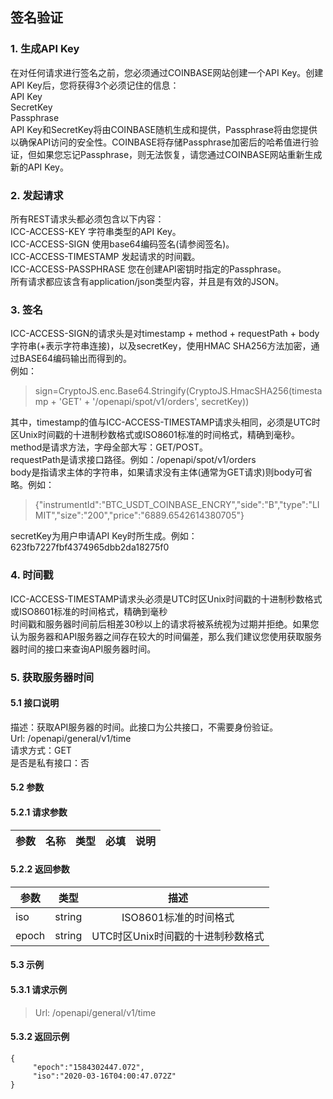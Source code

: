 ## 签名验证
### 1. 生成API Key
在对任何请求进行签名之前，您必须通过COINBASE网站创建一个API Key。创建API Key后，您将获得3个必须记住的信息：  
API Key  
SecretKey  
Passphrase  
API Key和SecretKey将由COINBASE随机生成和提供，Passphrase将由您提供以确保API访问的安全性。COINBASE将存储Passphrase加密后的哈希值进行验证，但如果您忘记Passphrase，则无法恢复，请您通过COINBASE网站重新生成新的API Key。  
### 2. 发起请求
所有REST请求头都必须包含以下内容：  
ICC-ACCESS-KEY	字符串类型的API Key。  
ICC-ACCESS-SIGN	使用base64编码签名(请参阅签名)。  
ICC-ACCESS-TIMESTAMP		发起请求的时间戳。  
ICC-ACCESS-PASSPHRASE	您在创建API密钥时指定的Passphrase。  
所有请求都应该含有application/json类型内容，并且是有效的JSON。  
### 3. 签名  
ICC-ACCESS-SIGN的请求头是对timestamp + method + requestPath + body字符串(+表示字符串连接)，以及secretKey，使用HMAC SHA256方法加密，通过BASE64编码输出而得到的。  
例如：  
> sign=CryptoJS.enc.Base64.Stringify(CryptoJS.HmacSHA256(timestamp + 'GET' + '/openapi/spot/v1/orders', secretKey)) 

其中，timestamp的值与ICC-ACCESS-TIMESTAMP请求头相同，必须是UTC时区Unix时间戳的十进制秒数格式或ISO8601标准的时间格式，精确到毫秒。  
method是请求方法，字母全部大写：GET/POST。  
requestPath是请求接口路径。例如：/openapi/spot/v1/orders  
body是指请求主体的字符串，如果请求没有主体(通常为GET请求)则body可省略。例如：  
> {"instrumentId":"BTC_USDT_COINBASE_ENCRY","side":"B","type":"LIMIT","size":"200","price":"6889.6542614380705"}  

secretKey为用户申请API Key时所生成。例如：623fb7227fbf4374965dbb2da18275f0
### 4. 时间戳
ICC-ACCESS-TIMESTAMP请求头必须是UTC时区Unix时间戳的十进制秒数格式或ISO8601标准的时间格式，精确到毫秒  
时间戳和服务器时间前后相差30秒以上的请求将被系统视为过期并拒绝。如果您认为服务器和API服务器之间存在较大的时间偏差，那么我们建议您使用获取服务器时间的接口来查询API服务器时间。  
### 5. 获取服务器时间
#### 5.1 接口说明
描述：获取API服务器的时间。此接口为公共接口，不需要身份验证。  
Url: /openapi/general/v1/time  
请求方式：GET  
是否是私有接口：否  
#### 5.2 参数
#### 5.2.1 请求参数
|参数       |名称      |类型       |必填       |说明     |
| ---------|---------|----------|----------|---------|
#### 5.2.2 返回参数
|参数                |类型                |描述     |
| -------------|:--------------:|:--------------:|
|iso|string|ISO8601标准的时间格式|
|epoch|string|UTC时区Unix时间戳的十进制秒数格式|
#### 5.3 示例
#### 5.3.1 请求示例
>Url:  /openapi/general/v1/time

#### 5.3.2 返回示例
```
{
     "epoch":"1584302447.072",
     "iso":"2020-03-16T04:00:47.072Z"
}
```